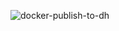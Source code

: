 ![docker-publish-to-dh](https://github.com/swaglive/docker-openresty/workflows/docker-publish-to-dh/badge.svg)
